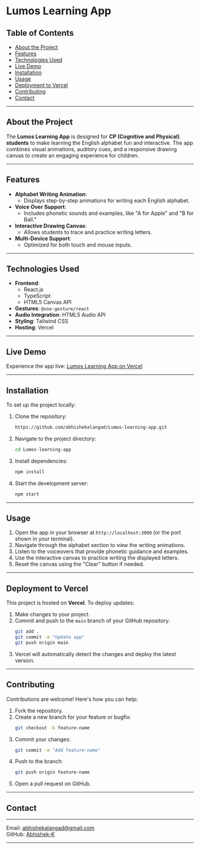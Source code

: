 # **Lumos Learning App**

## **Table of Contents**
- [About the Project](#about-the-project)
- [Features](#features)
- [Technologies Used](#technologies-used)
- [Live Demo](#live-demo)
- [Installation](#installation)
- [Usage](#usage)
- [Deployment to Vercel](#deployment-to-vercel)
- [Contributing](#contributing)
- [Contact](#contact)

---

## **About the Project**
The **Lumos Learning App** is designed for **CP (Cognitive and Physical) students** to make learning the English alphabet fun and interactive. The app combines visual animations, auditory cues, and a responsive drawing canvas to create an engaging experience for children.

---

## **Features**
- **Alphabet Writing Animation**:  
  - Displays step-by-step animations for writing each English alphabet.  
- **Voice Over Support**:  
  - Includes phonetic sounds and examples, like "A for Apple" and "B for Ball."  
- **Interactive Drawing Canvas**:  
  - Allows students to trace and practice writing letters.  
- **Multi-Device Support**:  
  - Optimized for both touch and mouse inputs.  

---

## **Technologies Used**
- **Frontend**:
  - React.js
  - TypeScript
  - HTML5 Canvas API
- **Gestures**: `@use-gesture/react`
- **Audio Integration**: HTML5 Audio API
- **Styling**: Tailwind CSS
- **Hosting**: Vercel

---

## **Live Demo**
Experience the app live: [Lumos Learning App on Vercel](https://lumos-learning-app-tau.vercel.app/)

---

## **Installation**

To set up the project locally:

1. Clone the repository:
   ```bash
   https://github.com/abhishekalangad/Lumos-learning-app.git
   ```
2. Navigate to the project directory:
   ```bash
   cd Lumos-learning-app
   ```
3. Install dependencies:
   ```bash
   npm install
   ```
4. Start the development server:
   ```bash
   npm start
   ```

---

## **Usage**
1. Open the app in your browser at `http://localhost:3000` (or the port shown in your terminal).  
2. Navigate through the alphabet section to view the writing animations.  
3. Listen to the voiceovers that provide phonetic guidance and examples.  
4. Use the interactive canvas to practice writing the displayed letters.  
5. Reset the canvas using the "Clear" button if needed.  

---

## **Deployment to Vercel**
This project is hosted on **Vercel**. To deploy updates:
1. Make changes to your project.  
2. Commit and push to the `main` branch of your GitHub repository:
   ```bash
   git add .
   git commit -m "Update app"
   git push origin main
   ```
3. Vercel will automatically detect the changes and deploy the latest version.  

---

## **Contributing**
Contributions are welcome! Here's how you can help:
1. Fork the repository.  
2. Create a new branch for your feature or bugfix:
   ```bash
   git checkout -b feature-name
   ```
3. Commit your changes:
   ```bash
   git commit -m "Add feature-name"
   ```
4. Push to the branch:
   ```bash
   git push origin feature-name
   ```
5. Open a pull request on GitHub.  

---

## **Contact**
****  
Email: [abhishekalangad@gmail.com](mailto:abhishekalangad@gmail.com)  
GitHub: [Abhishek-K](https://github.com/abhishekalangad)  

---


